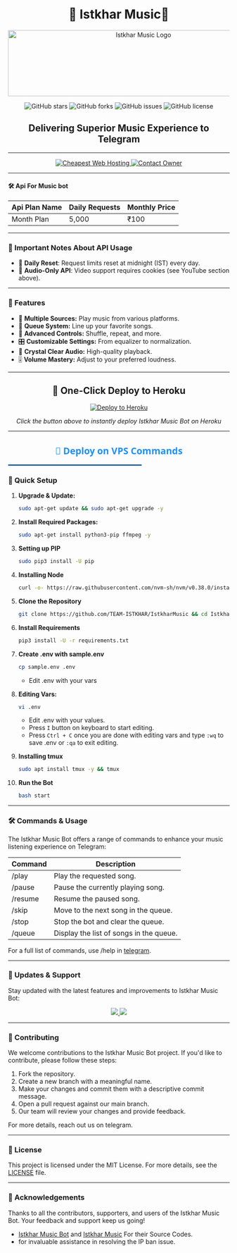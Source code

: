 <h1 align="center">🎵 Istkhar Music🎵</h1>

<p align="center">
  <img src="https://envs.sh/iCT.jpg" alt="Istkhar Music Logo" width="600" height="150">
</p>

<p align="center">
  <img src="https://img.shields.io/github/stars/TEAM-ISTKHAR/IstkharMusic?style=for-the-badge&color=blue" alt="GitHub stars">
  <img src="https://img.shields.io/github/forks/TEAM-ISTKHAR/IstkharMusic?style=for-the-badge&color=blue" alt="GitHub forks">
  <img src="https://img.shields.io/github/issues/TEAM-ISTKHAR/IstkharMusic?style=for-the-badge&color=red" alt="GitHub issues">
  <img src="https://img.shields.io/github/license/TEAM-ISTKHAR/IstkharMusic?style=for-the-badge&color=green" alt="GitHub license">
</p>

<h2 align="center">Delivering Superior Music Experience to Telegram</h2>

---

<p align="center">
  <a href="https://Istkharhost.in/">
    <img src="https://img.shields.io/badge/Cheapest%20Web%20Hosting-1A237E?style=for-the-badge&logo=cloudflare&logoColor=white" alt="Cheapest Web Hosting">
  </a>
  <a href="https://t.me/Istkhar_pratap">
    <img src="https://img.shields.io/badge/Contact%20Owner-2E64FE?style=for-the-badge&logo=telegram&logoColor=white" alt="Contact Owner">
  </a>
</p>


---

#### 🛠️  Api For Music bot
| Api Plan Name          | Daily Requests | Monthly Price  |
|--------------------|----------------|----------------|
| Month Plan          | 5,000          | ₹100          |
---

### 📌 Important Notes About API Usage

- 🔄 **Daily Reset**: Request limits reset at midnight (IST) every day.
- 🎵 **Audio-Only API**: Video support requires cookies (see YouTube section above).

---

### 🌟 Features

- 🎵 **Multiple Sources:** Play music from various platforms.
- 📃 **Queue System:** Line up your favorite songs.
- 🔀 **Advanced Controls:** Shuffle, repeat, and more.
- 🎛 **Customizable Settings:** From equalizer to normalization.
- 📢 **Crystal Clear Audio:** High-quality playback.
- 🎚 **Volume Mastery:** Adjust to your preferred loudness.

---

<h2 align="center">🚀 One-Click Deploy to Heroku</h2>

<p align="center">
  <a href="https://dashboard.heroku.com/new?template=https://github.com/TEAM-ISTKHAR/IstkharMusic">
    <img src="https://www.herokucdn.com/deploy/button.svg" alt="Deploy to Heroku" />
  </a>
</p>

<p align="center">
  <i>Click the button above to instantly deploy Istkhar Music Bot on Heroku</i>
</p>


---
<h2 align="center" style="color: #1E90FF; font-family: 'Segoe UI', Tahoma, Geneva, Verdana, sans-serif;">
  🚀 Deploy on VPS Commands
</h2>
<hr style="border: 1px solid #1E90FF; width: 60%;">


### 🔧 Quick Setup

1. **Upgrade & Update:**
   ```bash
   sudo apt-get update && sudo apt-get upgrade -y
   ```

2. **Install Required Packages:**
   ```bash
   sudo apt-get install python3-pip ffmpeg -y
   ```
3. **Setting up PIP**
   ```bash
   sudo pip3 install -U pip
   ```
4. **Installing Node**
   ```bash
   curl -o- https://raw.githubusercontent.com/nvm-sh/nvm/v0.38.0/install.sh | bash && source ~/.bashrc && nvm install v18
   ```
5. **Clone the Repository**
   ```bash
   git clone https://github.com/TEAM-ISTKHAR/IstkharMusic && cd IstkharMusic
   ```
6. **Install Requirements**
   ```bash
   pip3 install -U -r requirements.txt
   ```
7. **Create .env  with sample.env**
   ```bash
   cp sample.env .env
   ```
   - Edit .env with your vars
8. **Editing Vars:**
   ```bash
   vi .env
   ```
   - Edit .env with your values.
   - Press `I` button on keyboard to start editing.
   - Press `Ctrl + C`  once you are done with editing vars and type `:wq` to save .env or `:qa` to exit editing.
9. **Installing tmux**
    ```bash
    sudo apt install tmux -y && tmux
    ```
10. **Run the Bot**
    ```bash
    bash start
    ```

---


### 🛠 Commands & Usage

The Istkhar Music Bot offers a range of commands to enhance your music listening experience on Telegram:

| Command                 | Description                                 |
|-------------------------|---------------------------------------------|
| /play <song name>     | Play the requested song.                    |
| /pause                | Pause the currently playing song.           |
| /resume               | Resume the paused song.                     |
| /skip                 | Move to the next song in the queue.         |
| /stop                 | Stop the bot and clear the queue.           |
| /queue                | Display the list of songs in the queue.     |

For a full list of commands, use /help in [telegram](https://t.me/IstkharumusicBot).

---

### 🔄 Updates & Support

Stay updated with the latest features and improvements to Istkhar Music Bot:

<p align="center">
  <a href="https://telegram.me/TEAM-ISTKHARchat">
    <img src="https://img.shields.io/badge/Join-Support%20Group-blue?style=for-the-badge&logo=telegram">
  </a>
  <a href="https://telegram.me/TEAM-ISTKHAR">
    <img src="https://img.shields.io/badge/Join-Update%20Channel-blue?style=for-the-badge&logo=telegram">
  </a>
</p>

---

### 🤝 Contributing

We welcome contributions to the Istkhar Music Bot project. If you'd like to contribute, please follow these steps:

1. Fork the repository.
2. Create a new branch with a meaningful name.
3. Make your changes and commit them with a descriptive commit message.
4. Open a pull request against our main branch.
5. Our team will review your changes and provide feedback.

For more details, reach out us on telegram.

---

### 📜 License

This project is licensed under the MIT License. For more details, see the [LICENSE](LICENSE.txt) file.

---

### 🙏 Acknowledgements

Thanks to all the contributors, supporters, and users of the Istkhar Music Bot. Your feedback and support keep us going!
- [Istkhar Music Bot](https://t.me/Istkharumusicbot) and [Istkhar Music](https://github.com/TEAM-ISTKHAR/IstkharMusic) For their Source Codes.
- for invaluable assistance in resolving the IP ban issue.
